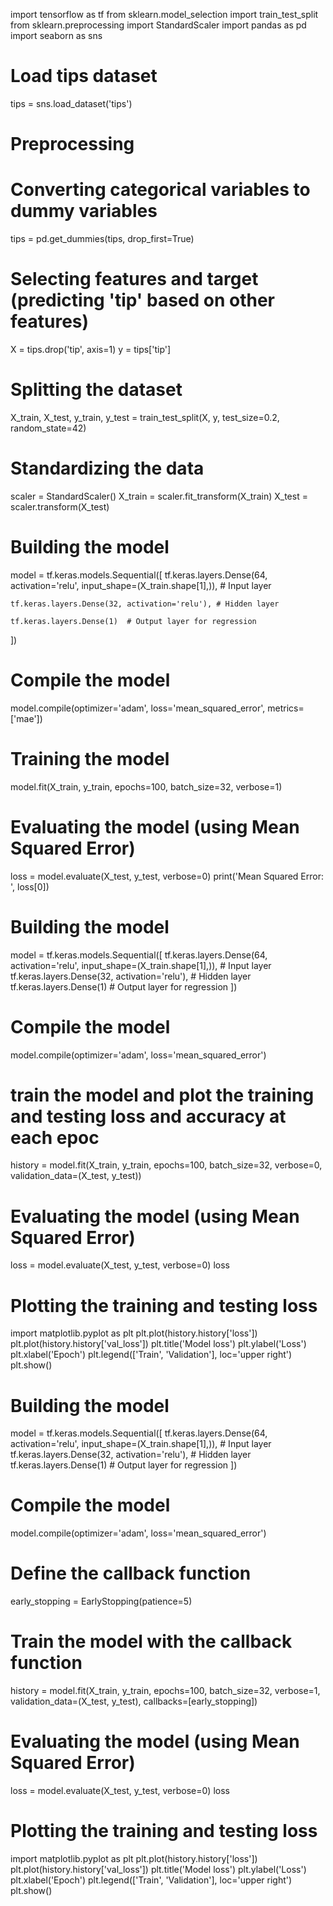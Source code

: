 import tensorflow as tf
from sklearn.model_selection import train_test_split
from sklearn.preprocessing import StandardScaler
import pandas as pd
import seaborn as sns

# Load tips dataset
tips = sns.load_dataset('tips')

# Preprocessing
# Converting categorical variables to dummy variables
tips = pd.get_dummies(tips, drop_first=True)

# Selecting features and target (predicting 'tip' based on other features)
X = tips.drop('tip', axis=1)
y = tips['tip']
# Splitting the dataset
X_train, X_test, y_train, y_test = train_test_split(X, y,
                                                    test_size=0.2,
                                                    random_state=42)

# Standardizing the data
scaler = StandardScaler()
X_train = scaler.fit_transform(X_train)
X_test = scaler.transform(X_test)

# Building the model
model = tf.keras.models.Sequential([    tf.keras.layers.Dense(64, activation='relu',
                          input_shape=(X_train.shape[1],)), # Input layer

    tf.keras.layers.Dense(32, activation='relu'), # Hidden layer

    tf.keras.layers.Dense(1)  # Output layer for regression
])

# Compile the model
model.compile(optimizer='adam', loss='mean_squared_error', metrics=['mae'])

# Training the model
model.fit(X_train, y_train, epochs=100, batch_size=32, verbose=1)
# Evaluating the model (using Mean Squared Error)
loss = model.evaluate(X_test, y_test, verbose=0)
print('Mean Squared Error: ', loss[0])
# Building the model
model = tf.keras.models.Sequential([
    tf.keras.layers.Dense(64, activation='relu', input_shape=(X_train.shape[1],)), # Input layer
    tf.keras.layers.Dense(32, activation='relu'), # Hidden layer
    tf.keras.layers.Dense(1)  # Output layer for regression
])

# Compile the model
model.compile(optimizer='adam', loss='mean_squared_error')

# train the model and plot the training and testing loss and accuracy at each epoc
history = model.fit(X_train, y_train, epochs=100, batch_size=32, verbose=0, validation_data=(X_test, y_test))

# Evaluating the model (using Mean Squared Error)
loss = model.evaluate(X_test, y_test, verbose=0)
loss

# Plotting the training and testing loss
import matplotlib.pyplot as plt
plt.plot(history.history['loss'])
plt.plot(history.history['val_loss'])
plt.title('Model loss')
plt.ylabel('Loss')
plt.xlabel('Epoch')
plt.legend(['Train', 'Validation'], loc='upper right')
plt.show()
# Building the model
model = tf.keras.models.Sequential([
    tf.keras.layers.Dense(64, activation='relu', input_shape=(X_train.shape[1],)), # Input layer
    tf.keras.layers.Dense(32, activation='relu'), # Hidden layer
    tf.keras.layers.Dense(1)  # Output layer for regression
])

# Compile the model
model.compile(optimizer='adam', loss='mean_squared_error')

# Define the callback function
early_stopping = EarlyStopping(patience=5)

# Train the model with the callback function
history = model.fit(X_train, y_train, epochs=100, batch_size=32, verbose=1,
                    validation_data=(X_test, y_test),
                    callbacks=[early_stopping])

# Evaluating the model (using Mean Squared Error)
loss = model.evaluate(X_test, y_test, verbose=0)
loss

# Plotting the training and testing loss
import matplotlib.pyplot as plt
plt.plot(history.history['loss'])
plt.plot(history.history['val_loss'])
plt.title('Model loss')
plt.ylabel('Loss')
plt.xlabel('Epoch')
plt.legend(['Train', 'Validation'], loc='upper right')
plt.show()
